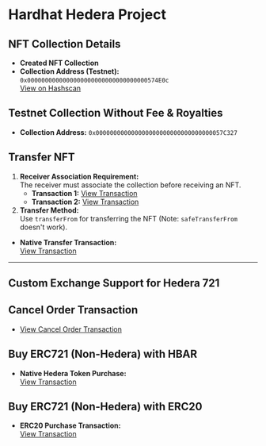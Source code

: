 # Hardhat Hedera Project

## NFT Collection Details

- **Created NFT Collection**
- **Collection Address (Testnet):** `0x0000000000000000000000000000000000574E0c`  
  [View on Hashscan](https://hashscan.io/testnet/token/0.0.5721612)

## Testnet Collection Without Fee & Royalties

- **Collection Address:** `0x000000000000000000000000000000000057C327`

## Transfer NFT

1. **Receiver Association Requirement:**  
   The receiver must associate the collection before receiving an NFT.
   - **Transaction 1:** [View Transaction](https://hashscan.io/testnet/transaction/1742485311.338018000)
   - **Transaction 2:** [View Transaction](https://hashscan.io/testnet/transaction/1742485683.237962000)
2. **Transfer Method:**  
   Use `transferFrom` for transferring the NFT (Note: `safeTransferFrom` doesn't work).

- **Native Transfer Transaction:**  
  [View Transaction](https://hashscan.io/testnet/transaction/1742485689.369017195)

---

## Custom Exchange Support for Hedera 721

## Cancel Order Transaction

- [View Cancel Order Transaction](https://hashscan.io/testnet/transaction/1742516580.599761727)

## Buy ERC721 (Non-Hedera) with HBAR

- **Native Hedera Token Purchase:**  
  [View Transaction](https://hashscan.io/testnet/transaction/1742306786.163001390)

## Buy ERC721 (Non-Hedera) with ERC20

- **ERC20 Purchase Transaction:**  
  [View Transaction](https://hashscan.io/testnet/transaction/1742473001.968214104)
